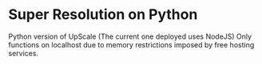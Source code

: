 # Super Resolution on Python

Python version of UpScale (The current one deployed uses NodeJS)
Only functions on localhost due to memory restrictions imposed by free hosting services.
